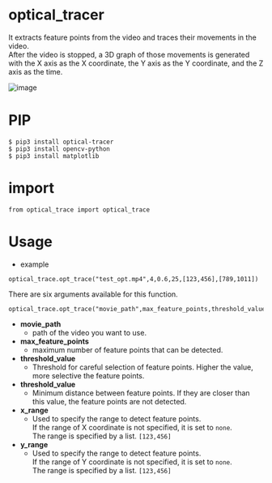# optical_tracer
It extracts feature points from the video and traces their movements in the video.  
After the video is stopped, a 3D graph of those movements is generated with the X axis as the X coordinate, the Y axis as the Y coordinate, and the Z axis as the time.

![image](./docs/images/スクリーンショット%202022-01-10%204.37.33.png)

# PIP

```bash:
$ pip3 install optical-tracer
$ pip3 install opencv-python
$ pip3 install matplotlib
```

# import

```python:
from optical_trace import optical_trace
```

# Usage
- example

```python:
optical_trace.opt_trace("test_opt.mp4",4,0.6,25,[123,456],[789,1011])
```

There are six arguments available for this function.

```python:
optical_trace.opt_trace("movie_path",max_feature_points,threshold_value,minimum_distance,x_range,y_range)
```
- **movie_path**
  - path of the video you want to use.
- **max_feature_points**
  - maximum number of feature points that can be detected.
- **threshold_value**
  - Threshold for careful selection of feature points. Higher the value, more selective the feature points.
- **threshold_value**
  - Minimum distance between feature points. If they are closer than this value, the feature points are not detected.
- **x_range**
  - Used to specify the range to detect feature points.<br>If the range of X coordinate is not specified, it is set to `none`.<br>The range is specified by a list. `[123,456]`
- **y_range**
  - Used to specify the range to detect feature points.<br>If the range of Y coordinate is not specified, it is set to `none`.<br>The range is specified by a list. `[123,456]`